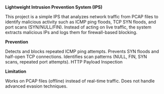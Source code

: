 **Lightweight Intrusion Prevention System (IPS)**

This project is a simple IPS that analyzes network traffic from PCAP files to identify malicious activity such as ICMP ping floods, TCP SYN floods, and port scans (SYN/NULL/FIN). Instead of acting on live traffic, the system extracts malicious IPs and logs them for firewall-based blocking.

**Prevention**

Detects and blocks repeated ICMP ping attempts.
Prevents SYN floods and half-open TCP connections.
Identifies scan patterns (NULL, FIN, SYN scans, repeated port attempts).
HTTP Payload Inspection

**Limitation**

Works on PCAP files (offline) instead of real-time traffic.
Does not handle advanced evasion techniques.
